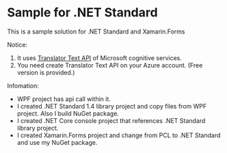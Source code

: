 # Sample for .NET Standard

This is a sample solution for .NET Standard and Xamarin.Forms

Notice: 

1. It uses [Translator Text API](https://azure.microsoft.com/ja-jp/services/cognitive-services/translator-text-api/) of Microsoft cognitive services.
1. You need create Translator Text API on your Azure account. (Free version is provided.)

Infomation:

- WPF project has api call within it.
- I created .NET Standard 1.4 library project and copy files from WPF project. Also I build NuGet package.
- I created .NET Core console project that references .NET Standard library project.
- I created Xamarin.Forms project and change from PCL to .NET Standard and use my NuGet package. 


